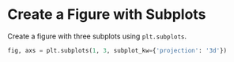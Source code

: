 # Create a Figure with Subplots

Create a figure with three subplots using `plt.subplots`.

```python
fig, axs = plt.subplots(1, 3, subplot_kw={'projection': '3d'})
```
